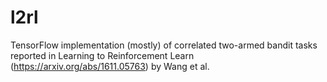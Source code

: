 # l2rl
TensorFlow implementation (mostly) of correlated two-armed bandit tasks reported in Learning to Reinforcement Learn 
(https://arxiv.org/abs/1611.05763) by Wang et al. 
